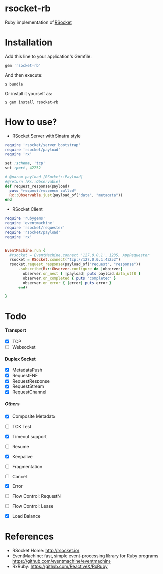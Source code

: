 rsocket-rb
===================

Ruby implementation of [RSocket](http://rsocket.io)


# Installation

Add this line to your application's Gemfile:

```ruby
gem 'rsocket-rb'
```

And then execute:

    $ bundle

Or install it yourself as:

    $ gem install rsocket-rb

# How to use?

* RSocket Server with Sinatra style

```ruby
require 'rsocket/server_bootstrap'
require 'rsocket/payload'
require 'rx'

set :schema, 'tcp'
set :port, 42252

# @param payload [RSocket::Payload]
#@return [Rx::Observable]
def request_response(payload)
  puts "request/response called"
  Rx::Observable.just(payload_of("data", "metadata"))
end

```

* RSocket Client

```ruby
require 'rubygems'
require 'eventmachine'
require 'rsocket/requester'
require 'rsocket/payload'
require 'rx'


EventMachine.run {
  #rsocket = EventMachine.connect '127.0.0.1', 1235, AppRequester
  rsocket = RSocket.connect("tcp://127.0.0.1:42252")
  rsocket.request_response(payload_of("request", "response"))
      .subscribe(Rx::Observer.configure do |observer|
        observer.on_next { |payload| puts payload.data_utf8 }
        observer.on_completed { puts "completed" }
        observer.on_error { |error| puts error }
      end)

}
```

# Todo 

#### Transport
 - [x] TCP
 - [ ] Websocket

#### Duplex Socket
 - [x] MetadataPush
 - [x] RequestFNF
 - [x] RequestResponse
 - [x] RequestStream
 - [x] RequestChannel

##### Others
 - [x] Composite Metadata
 - [ ] TCK Test
 - [x] Timeout support
 - [ ] Resume
 - [x] Keepalive
 - [ ] Fragmentation
 - [ ] Cancel
 - [x] Error
 - [ ] Flow Control: RequestN
 - [ ] Flow Control: Lease
 - [x] Load Balance


# References

* RSocket Home: http://rsocket.io/
* EventMachine: fast, simple event-processing library for Ruby programs https://github.com/eventmachine/eventmachine
* RxRuby: https://github.com/ReactiveX/RxRuby